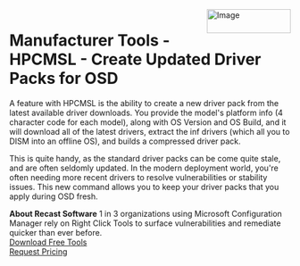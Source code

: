 <img style="float: right;" src="https://www.recastsoftware.com/wp-content/uploads/2021/10/Recast-Logo-Dark_Horizontal.svg"  alt="Image" height="43" width="150">

# Manufacturer Tools - HPCMSL - Create Updated Driver Packs for OSD

A feature with HPCMSL is the ability to create a new driver pack from the latest available driver downloads.  You provide the model's platform info (4 character code for each model), along with OS Version and OS Build, and it will download all of the latest drivers, extract the inf drivers (which all you to DISM into an offline OS), and builds a compressed driver pack.

This is quite handy, as the standard driver packs can be come quite stale, and are often seldomly updated.  In the modern deployment world, you're often needing more recent drivers to resolve vulnerabilities or stability issues. This new command allows you to keep your driver packs that you apply during OSD fresh.

**About Recast Software**
1 in 3 organizations using Microsoft Configuration Manager rely on Right Click Tools to surface vulnerabilities and remediate quicker than ever before.  
[Download Free Tools](https://www.recastsoftware.com/?utm_source=cmdocs&utm_medium=referral&utm_campaign=cmdocs#formarea)  
[Request Pricing](https://www.recastsoftware.com/pricing?utm_source=cmdocs&utm_medium=referral&utm_campaign=cmdocs)
